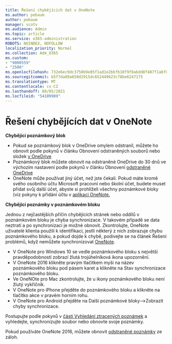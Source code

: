 ```yaml
---
title: Řešení chybějících dat v OneNote
ms.author: pebaum
author: pebaum
manager: scotv
ms.audience: Admin
ms.topic: article
ms.service: o365-administration
ROBOTS: NOINDEX, NOFOLLOW
localization_priority: Normal
ms.collection: Adm_O365
ms.custom:
- "9000559"
- "2500"
ms.openlocfilehash: 732e6ec9dc3750b9e05f1ad1e2bbfb10f9f8abdd8f407f1a6f82eca3a7f34872
ms.sourcegitcommit: b5f7da89a650d2915dc652449623c78be6247175
ms.translationtype: MT
ms.contentlocale: cs-CZ
ms.lasthandoff: 08/05/2021
ms.locfileid: "54109989"
---
```

# <a name="resolving-missing-data-in-onenote"></a>Řešení chybějících dat v OneNote

**Chybějící poznámkový blok**

- Pokud se poznámkový blok v OneDrive omylem odstranil, můžete ho obnovit podle pokynů v článku Obnovení odstraněných souborů nebo složek [v OneDrive](https://support.office.com/article/949ada80-0026-4db3-a953-c99083e6a84f)
- Poznámkový blok můžete obnovit na odstraněné OneDrive do 30 dnů ve výchozím nastavení podle pokynů v článku Obnovení [odstraněné OneDrive](https://docs.microsoft.com/onedrive/restore-deleted-onedrive)
- OneNote může používat jiný účet, než jste čekali. Pokud máte kromě svého osobního účtu Microsoft pracovní nebo školní účet, budete muset přidat svůj další účet, abyste si prohlíželi všechny poznámkové bloky (viz pokyny k přidání účtu v [aplikaci OneNote.](https://support.office.com/article/5afff855-54ee-47e4-a773-db048d4ac299)

**Chybějící poznámky v poznámkovém bloku**

Jednou z nejčastějších příčin chybějících stránek nebo oddílů v poznámkovém bloku je chyba synchronizace. V takovém případě se data neztratí a po synchronizaci je možné obnovit. Zkontrolujte, OneNote uživatelé klienta použili k identifikaci, jestli některý z nich zobrazuje chybu poznámkového bloku, a pokud dojde k chybě, podívejte se na článek Řešení problémů, když nemůžete synchronizovat [OneNote](https://support.office.com/article/299495ef-66d1-448f-90c1-b785a6968d45).

- V OneNote pro Windows 10 se vedle poznámkového bloku s největší pravděpodobností zobrazí žlutá trojúhelníková ikona upozornění.
- V OneNote 2016 klikněte pravým tlačítkem myši na název poznámkového bloku pod pásem karet a klikněte na Stav synchronizace poznámkového bloku.
- Ve OneNOte pro Mac zkontrolujte, že u ikony poznámkového bloku není žlutý vykřičník.
- V OneNote pro iPhone přejděte do poznámkového bloku a klikněte na tlačítko akce v pravém horním rohu.
- V OneNote pro Android přejděte na Další poznámkové bloky–>Zobrazit chyby synchronizace.

Postupujte podle pokynů v [části Vyhledání ztracených poznámek](https://support.office.com/article/32cb2bd7-afe7-44d2-a711-398a88421287) a vyhledejte, synchronizujte soubor nebo obnovte svoje poznámky.

Pokud používáte OneNote 2016, můžete obnovit [odstraněné poznámky](https://support.office.com/article/32ed1036-74fd-4c21-bc28-033a486e6b14) ze záloh.